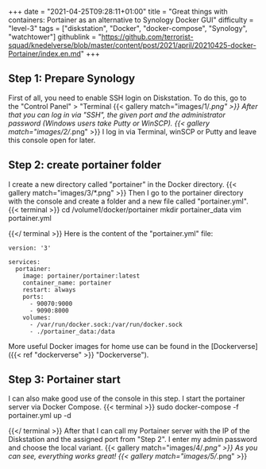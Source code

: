 +++
date = "2021-04-25T09:28:11+01:00"
title = "Great things with containers: Portainer as an alternative to Synology Docker GUI"
difficulty = "level-3"
tags = ["diskstation", "Docker", "docker-compose", "Synology", "watchtower"]
githublink = "https://github.com/terrorist-squad/knedelverse/blob/master/content/post/2021/april/20210425-docker-Portainer/index.en.md"
+++

## Step 1: Prepare Synology
First of all, you need to enable SSH login on Diskstation. To do this, go to the "Control Panel" > "Terminal
{{< gallery match="images/1/*.png" >}}
After that you can log in via "SSH", the given port and the administrator password (Windows users take Putty or WinSCP).
{{< gallery match="images/2/*.png" >}}
I log in via Terminal, winSCP or Putty and leave this console open for later.
## Step 2: create portainer folder
I create a new directory called "portainer" in the Docker directory.
{{< gallery match="images/3/*.png" >}}
Then I go to the portainer directory with the console and create a folder and a new file called "portainer.yml".
{{< terminal >}}
cd /volume1/docker/portainer
mkdir portainer_data
vim portainer.yml

{{</ terminal >}}
Here is the content of the "portainer.yml" file:
```
version: '3'

services:
  portainer:
    image: portainer/portainer:latest
    container_name: portainer
    restart: always
    ports:
      - 90070:9000
      - 9090:8000
    volumes:
      - /var/run/docker.sock:/var/run/docker.sock
      - ./portainer_data:/data

```
More useful Docker images for home use can be found in the [Dockerverse]({{< ref "dockerverse" >}} "Dockerverse").
## Step 3: Portainer start
I can also make good use of the console in this step. I start the portainer server via Docker Compose.
{{< terminal >}}
sudo docker-compose -f portainer.yml up -d

{{</ terminal >}}
After that I can call my Portainer server with the IP of the Diskstation and the assigned port from "Step 2". I enter my admin password and choose the local variant.
{{< gallery match="images/4/*.png" >}}
As you can see, everything works great!
{{< gallery match="images/5/*.png" >}}